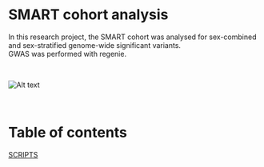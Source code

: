 # SMART cohort analysis

In this research project, the SMART cohort was analysed for sex-combined and sex-stratified genome-wide significant variants. <br> GWAS was performed with regenie.

<br>

![Alt text](https://github.com/xEmz/Avans-files/blob/214cebf39f968698b0797283cf253866cd7bf67a/REGENIE_SMART_UMC.drawio.png)

</br>

# Table of contents

[SCRIPTS](https://github.com/xEmz/UMC-GWAS-cIMT/blob/9282e2a2d96468699205437dc824ce91e6195157/SMART-GWAS/SCRIPTS)
